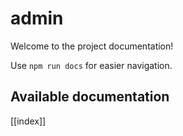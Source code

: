# admin

Welcome to the project documentation!

Use `npm run docs` for easier navigation.

## Available documentation

[[index]]
